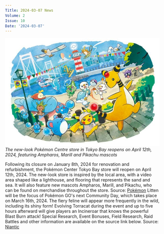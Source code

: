```yaml
---
Title: 2024-03-07 News
Volume: 2
Issue: 10
Date: '2024-03-07'
---
```


[![The new-look Pokémon Centre store in Tokyo Bay reopens on April 12th, 2024, featuring Ampharos, Marill and Pikachu mascots](/web/images/the-new-look-pokemon-centre-store-in-tokyo-bay-reopens-on-april-12th-2024-featuring-ampharos-marill-.jpeg)](/web/images/the-new-look-pokemon-centre-store-in-tokyo-bay-reopens-on-april-12th-2024-featuring-ampharos-marill-.jpeg)*The new-look Pokémon Centre store in Tokyo Bay reopens on April 12th, 2024, featuring Ampharos, Marill and Pikachu mascots*

Following its closure on January 8th, 2024 for renovation and refurbishment, the Pokémon Center Tokyo Bay store will reopen on April 12th, 2024. The new-look store is inspired by the local area, with a video area shaped like a lighthouse, and flooring that represents the sand and sea. It will also feature new mascots Ampharos, Marill, and Pikachu, who can be found on merchandise throughout the store.
Source: [Pokémon](https://www.pokemon.co.jp/sp/tokyobay_2024/)
Litten will be the focus of Pokémon GO's next Community Day, which takes place on March 16th, 2024. The fiery feline will appear more frequently in the wild, including its shiny form! Evolving Torracat during the event and up to five hours afterward will give players an Incineroar that knows the powerful Blast Burn attack! Special Research, Event Bonuses, Field Research, Raid Battles and other information are available on the source link below.
Source: [Niantic](https://pokemongolive.com/post/communityday-march-2024-litten?hl=en)